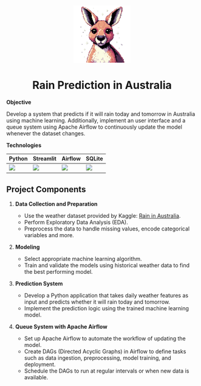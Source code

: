 <p align="center"><img width="150" src="images/kangaroo.png"/></p>
<h1 align="center">Rain Prediction in Australia</h1>

**Objective**

Develop a system that predicts if it will rain today and tomorrow in Australia using machine learning. Additionally, implement an user interface and a queue system using Apache Airflow to continuously update the model whenever the dataset changes.

**Technologies** 

Python|Streamlit|Airflow|SQLite
---|----|----|----|
<img width="40" src="https://cdn.jsdelivr.net/gh/devicons/devicon@latest/icons/python/python-original.svg" />|<img width="40" src="https://cdn.jsdelivr.net/gh/devicons/devicon@latest/icons/streamlit/streamlit-original.svg" />|<img width="40" src="https://cdn.jsdelivr.net/gh/devicons/devicon@latest/icons/apacheairflow/apacheairflow-original.svg" />|<img width="40" src="https://cdn.jsdelivr.net/gh/devicons/devicon@latest/icons/sqlite/sqlite-original.svg" />

## Project Components

1. **Data Collection and Preparation**
    - Use the weather dataset provided by Kaggle: [Rain in Australia](https://www.kaggle.com/datasets/jsphyg/weather-dataset-rattle-package).
    - Perform Exploratory Data Analysis (EDA).
    - Preprocess the data to handle missing values, encode categorical variables and more.

2. **Modeling**
    - Select appropriate machine learning algorithm.
    - Train and validate the models using historical weather data to find the best performing model.

3. **Prediction System**
    - Develop a Python application that takes daily weather features as input and predicts whether it will rain today and tomorrow.
    - Implement the prediction logic using the trained machine learning model.


4. **Queue System with Apache Airflow**
    - Set up Apache Airflow to automate the workflow of updating the model.
    - Create DAGs (Directed Acyclic Graphs) in Airflow to define tasks such as data ingestion, preprocessing, model training, and deployment.
    - Schedule the DAGs to run at regular intervals or when new data is available.
